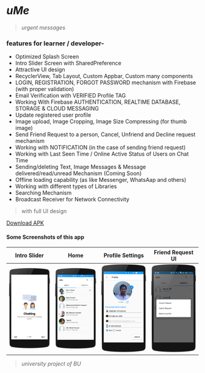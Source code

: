 # *uMe*
> _urgent messages_

### features for learner / developer-
* Optimized Splash Screen
* Intro Slider Screen with SharedPreference
* Attractive UI design
* RecyclerView, Tab Layout, Custom Appbar, Custom many components
* LOGIN, REGISTRATION, FORGOT PASSWORD mechanism with Firebase (with proper validation)
* Email Verification with VERIFIED Profile TAG
* Working With Firebase AUTHENTICATION, REALTIME DATABASE, STORAGE & CLOUD MESSAGING
* Update registered user profile
* Image upload, Image Cropping, Image Size Compressing (for thumb image)
* Send Friend Request to a person, Cancel, Unfriend and Decline request mechanism
* Working with NOTIFICATION (in the case of sending friend request)
* Working with Last Seen Time / Online Active Status of Users on Chat Time
* Sending/deleting Text, Image Messages & Message delivered/read/unread Mechanism (Coming Soon)
* Offline loading capability (as like Messenger, WhatsAap and others)
* Working with different types of Libraries
* Searching Mechanism
* Broadcast Receiver for Network Connectivity 

>with full UI design

[Download APK](https://github.com/TheHasnatBD/uMe/blob/master/myFiles/app-debug-new.zip)
#### Some Screenshots of this app

 Intro Slider                               | Home                                        | Profile Settings 			                    | Friend Request UI 
:------------------------------------------:|:-------------------------------------------:|:-----------------------------------------------:|:----------------------------------------:
 <img src="myFiles/intro.png" width="200"> | <img src="myFiles/home_n.png" width="200">  |<img src="myFiles/my_profile.png" width="200">|<img src="myFiles/request_page.png" width="200">







>_university project of BU_

